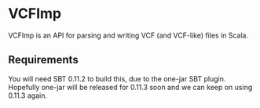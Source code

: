 VCFImp
======

VCFImp is an API for parsing and writing VCF (and VCF-like) files in Scala.

Requirements
------------

You will need SBT 0.11.2 to build this, due to the one-jar SBT plugin. Hopefully one-jar will be released for 0.11.3 soon and we can keep on using 0.11.3 again.

